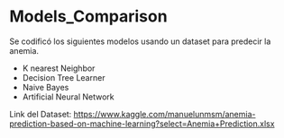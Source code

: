 # Models_Comparison
Se codificó los siguientes modelos usando un dataset para predecir la anemia.
- K nearest Neighbor
- Decision Tree Learner
- Naive Bayes
- Artificial Neural Network

Link del Dataset: https://www.kaggle.com/manuelunmsm/anemia-prediction-based-on-machine-learning?select=Anemia+Prediction.xlsx
